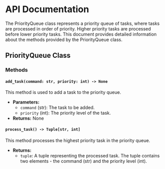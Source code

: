 # API Documentation

The PriorityQueue class represents a priority queue of tasks, where tasks are processed in order of priority. Higher priority tasks are processed before lower priority tasks. This document provides detailed information about the methods provided by the PriorityQueue class.

## PriorityQueue Class

### Methods

#### `add_task(command: str, priority: int) -> None`

This method is used to add a task to the priority queue.

- **Parameters:**
    - `command` (str): The task to be added.
    - `priority` (int): The priority level of the task.
- **Returns:** None

#### `process_task() -> Tuple[str, int]`

This method processes the highest priority task in the priority queue.

- **Returns:** 
    - `tuple`: A tuple representing the processed task. The tuple contains two elements - the command (str) and the priority level (int).
